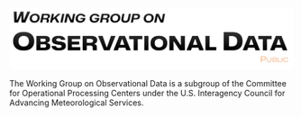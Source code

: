 ![](https://raw.githubusercontent.com/WG-OD/.github/main/profile/logo-public.png)

The Working Group on Observational Data is a subgroup of the Committee for Operational Processing Centers under the U.S. Interagency Council for Advancing Meteorological Services.
